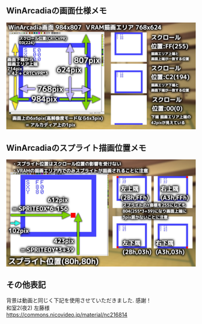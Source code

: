 ## WinArcadiaの画面仕様メモ

![WinArcadiaのスクロール位置メモ](WinArcadiaのスクロール位置メモ.jpg)

## WinArcadiaのスプライト描画位置メモ

![WinArcadiaのスプライト描画位置メモ](WinArcadiaのスプライト描画位置メモ.jpg)

## その他表記
背景は動画と同じく下記を使用させていただきました. 感謝！  
和室2(夜2) 左藤様  
https://commons.nicovideo.jp/material/nc216814  